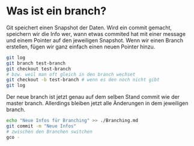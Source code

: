 # Was ist ein branch?

Git speichert einen Snapshot der Daten. Wird ein commit gemacht, speichern wir die Info wer, wann etwas commited hat mit einer message und einem Pointer auf den jeweiligen Snapshot.
Wenn wir einen Branch erstellen, fügen wir ganz einfach einen neuen Pointer hinzu.

```bash
git log
git branch test-branch
git checkout test-branch
# bzw. weil man oft gleich in den branch wechset
git checkout -b test-branch # wenn es den noch nicht gibt
git log
```

Der neue branch ist jetzt genau auf dem selben Stand commit wie der master branch. Allerdings bleiben jetzt alle Änderungen in dem jeweiligen branch.

```bash
echo "Neue Infos für Branching" >> ./Branching.md
git commit -m "Neue Infos"
# zwischen den Branchen switchen
gco -
```
